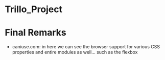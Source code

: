 # Trillo_Project

# Final Remarks

- caniuse.com: in here we can see the browser support for various CSS properties and entire modules as well... such as the flexbox
